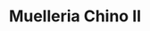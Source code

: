 ---
title: "Muelleria Chino II"
url: /municipio-el-alto/muelleria-chino-ii/
shop: reparación de automóviles
---